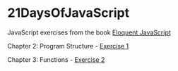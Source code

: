 # 21DaysOfJavaScript
JavaScript exercises from the book [Eloquent JavaScript](https://eloquentjavascript.net/)

Chapter 2: Program Structure - [Exercise 1](https://github.com/LesleyBonyo/21DaysOfJavaScript/tree/master/Exercise%201)

Chapter 3: Functions - [Exercise 2 ](https://github.com/LesleyBonyo/21DaysOfJavaScript/tree/master/Exercise%202)

